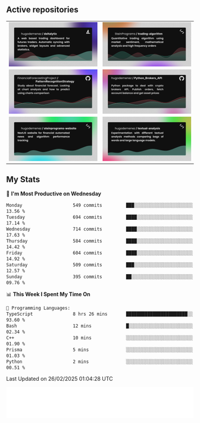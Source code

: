 ## Active repositories
|||
| ------------- | ------------- |
|[![Deltalytix](assets/deltalytix-preview.png)](https://github.com/hugodemenez/deltalytix)|[![Python Trading Algorithm](assets/base_python_architecture.png)](https://github.com/SteinPrograms/base-python-architecture)|
|[![Quantitative Prediction](assets/pattern_recognition_strategy.png)](https://github.com/FinancialForecastingProject/PatternRecognitionStrategy.git)|[![Broker SDK](assets/python_brokers_api.png)](https://github.com/hugodemenez/Python_Brokers_API)|
|[![NextJS Website](assets/steinprograms-website.png)](https://github.com/hugodemenez/steinprograms-website)|[![Textual](assets/textual-analysis.png)](https://github.com/hugodemenez/textual-analysis)|


## My Stats

<!--START_SECTION:waka-->
📅 **I'm Most Productive on Wednesday** 

```text
Monday                   549 commits         ███░░░░░░░░░░░░░░░░░░░░░░   13.56 % 
Tuesday                  694 commits         ████░░░░░░░░░░░░░░░░░░░░░   17.14 % 
Wednesday                714 commits         ████░░░░░░░░░░░░░░░░░░░░░   17.63 % 
Thursday                 584 commits         ████░░░░░░░░░░░░░░░░░░░░░   14.42 % 
Friday                   604 commits         ████░░░░░░░░░░░░░░░░░░░░░   14.92 % 
Saturday                 509 commits         ███░░░░░░░░░░░░░░░░░░░░░░   12.57 % 
Sunday                   395 commits         ██░░░░░░░░░░░░░░░░░░░░░░░   09.76 % 
```


📊 **This Week I Spent My Time On** 

```text
💬 Programming Languages: 
TypeScript               8 hrs 26 mins       ███████████████████████░░   93.60 % 
Bash                     12 mins             █░░░░░░░░░░░░░░░░░░░░░░░░   02.34 % 
C++                      10 mins             ░░░░░░░░░░░░░░░░░░░░░░░░░   01.90 % 
Prisma                   5 mins              ░░░░░░░░░░░░░░░░░░░░░░░░░   01.03 % 
Python                   2 mins              ░░░░░░░░░░░░░░░░░░░░░░░░░   00.51 % 
```


 Last Updated on 26/02/2025 01:04:28 UTC
<!--END_SECTION:waka-->

![Coding metrics](metrics.plugin.wakatime.svg)
